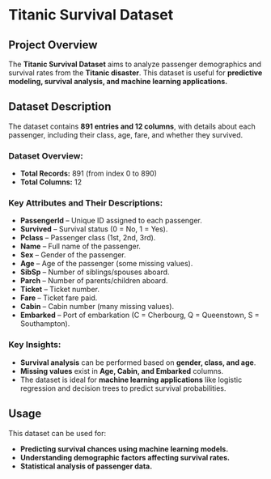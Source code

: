 # **Titanic Survival Dataset**  

## **Project Overview**  
The **Titanic Survival Dataset** aims to analyze passenger demographics and survival rates from the **Titanic disaster**. This dataset is useful for **predictive modeling, survival analysis, and machine learning applications.**  

## **Dataset Description**  
The dataset contains **891 entries and 12 columns**, with details about each passenger, including their class, age, fare, and whether they survived.  

### **Dataset Overview:**  
- **Total Records:** 891 (from index 0 to 890)  
- **Total Columns:** 12  

### **Key Attributes and Their Descriptions:**  
- **PassengerId** – Unique ID assigned to each passenger.  
- **Survived** – Survival status (0 = No, 1 = Yes).  
- **Pclass** – Passenger class (1st, 2nd, 3rd).  
- **Name** – Full name of the passenger.  
- **Sex** – Gender of the passenger.  
- **Age** – Age of the passenger (some missing values).  
- **SibSp** – Number of siblings/spouses aboard.  
- **Parch** – Number of parents/children aboard.  
- **Ticket** – Ticket number.  
- **Fare** – Ticket fare paid.  
- **Cabin** – Cabin number (many missing values).  
- **Embarked** – Port of embarkation (C = Cherbourg, Q = Queenstown, S = Southampton).  

### **Key Insights:**  
- **Survival analysis** can be performed based on **gender, class, and age**.  
- **Missing values** exist in **Age, Cabin, and Embarked** columns.  
- The dataset is ideal for **machine learning applications** like logistic regression and decision trees to predict survival probabilities.  

## **Usage**  
This dataset can be used for:  
- **Predicting survival chances using machine learning models.**  
- **Understanding demographic factors affecting survival rates.**  
- **Statistical analysis of passenger data.**  

